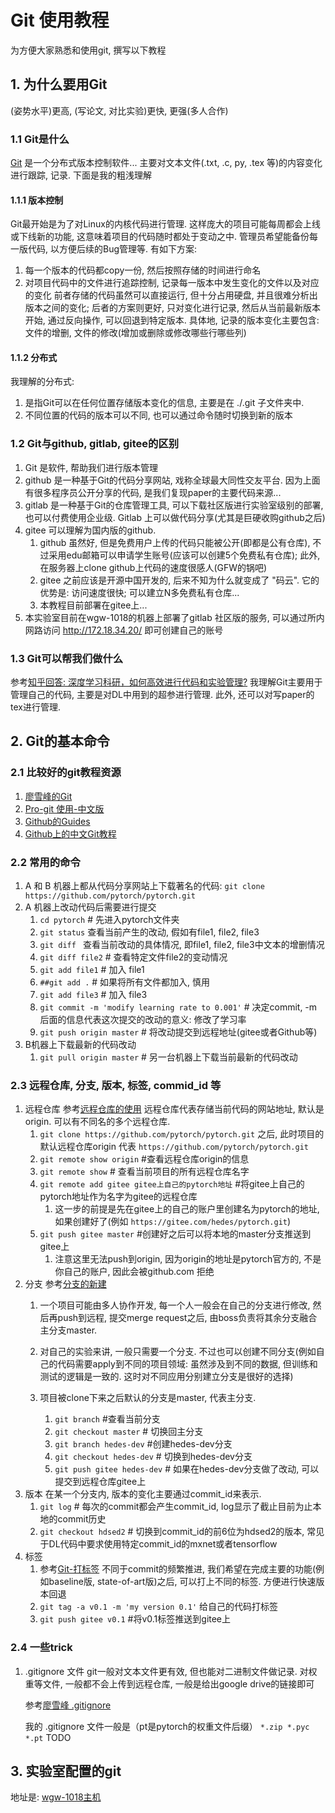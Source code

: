 # Git 使用教程
为方便大家熟悉和使用git, 撰写以下教程
## 1. 为什么要用Git
(姿势水平)更高, (写论文, 对比实验)更快, 更强(多人合作)
### 1.1 Git是什么
[Git](https://www.wikiwand.com/zh-sg/Git) 是一个分布式版本控制软件...
主要对文本文件(.txt, .c, py, .tex 等)的内容变化进行跟踪, 记录.
下面是我的粗浅理解
#### 1.1.1 版本控制
Git最开始是为了对Linux的内核代码进行管理. 这样庞大的项目可能每周都会上线或下线新的功能, 这意味着项目的代码随时都处于变动之中. 管理员希望能备份每一版代码, 以方便后续的Bug管理等. 有如下方案:
1. 每一个版本的代码都copy一份, 然后按照存储的时间进行命名
2. 对项目代码中的文件进行追踪控制, 记录每一版本中发生变化的文件以及对应的变化
前者存储的代码虽然可以直接运行, 但十分占用硬盘, 并且很难分析出版本之间的变化; 后者的方案则更好, 只对变化进行记录, 然后从当前最新版本开始, 通过反向操作, 可以回退到特定版本.
具体地, 记录的版本变化主要包含: 文件的增删, 文件的修改(增加或删除或修改哪些行哪些列)
#### 1.1.2 分布式
我理解的分布式:
1. 是指Git可以在任何位置存储版本变化的信息, 主要是在 ./.git 子文件夹中.
2. 不同位置的代码的版本可以不同, 也可以通过命令随时切换到新的版本
### 1.2 Git与github, gitlab, gitee的区别
1. Git 是软件, 帮助我们进行版本管理
2. github 是一种基于Git的代码分享网站, 戏称全球最大同性交友平台. 因为上面有很多程序员公开分享的代码, 是我们复现paper的主要代码来源...
3. gitlab 是一种基于Git的仓库管理工具, 可以下载社区版进行实验室级别的部署, 也可以付费使用企业级. Gitlab 上可以做代码分享(尤其是巨硬收购github之后)
4. gitee 可以理解为国内版的github.
    1. github 虽然好, 但是免费用户上传的代码只能被公开(即都是公有仓库), 不过采用edu邮箱可以申请学生账号(应该可以创建5个免费私有仓库); 此外, 在服务器上clone github上代码的速度很感人(GFW的锅吧)
    2. gitee 之前应该是开源中国开发的, 后来不知为什么就变成了 "码云". 它的优势是: 访问速度很快; 可以建立N多免费私有仓库...
    3. 本教程目前部署在gitee上...
5. 本实验室目前在wgw-1018的机器上部署了gitlab 社区版的服务, 可以通过所内网路访问 http://172.18.34.20/ 即可创建自己的账号
### 1.3 Git可以帮我们做什么
参考[知乎回答: 深度学习科研，如何高效进行代码和实验管理?](https://www.zhihu.com/question/269707221/answer/350542551)
我理解Git主要用于管理自己的代码, 主要是对DL中用到的超参进行管理.
此外, 还可以对写paper的tex进行管理.
## 2. Git的基本命令
### 2.1 比较好的git教程资源
1. [廖雪峰的Git](https://www.liaoxuefeng.com/wiki/0013739516305929606dd18361248578c67b8067c8c017b000)
2. [Pro-git 使用-中文版](https://git-scm.com/book/zh/v2)
3. [Github的Guides](https://guides.github.com/activities/hello-world/)
4. [Github上的中文Git教程](https://github.com/geeeeeeeeek/git-recipes)
### 2.2 常用的命令
1. A 和 B 机器上都从代码分享网站上下载著名的代码: `git clone https://github.com/pytorch/pytorch.git`
2. A 机器上改动代码后需要进行提交
    1. `cd pytorch` # 先进入pytorch文件夹
    2. `git status` 查看当前产生的改动, 假如有file1, file2, file3
    3. `git diff `  查看当前改动的具体情况, 即file1, file2, file3中文本的增删情况
    4. `git diff file2` # 查看特定文件file2的变动情况
    5. `git add file1` # 加入 file1
    6. `##git add .` # 如果将所有文件都加入, 慎用 
    7. `git add file3` # 加入 file3
    8. `git commit -m 'modify learning rate to 0.001'` # 决定commit, -m 后面的信息代表这次提交的改动的意义: 修改了学习率
    9. `git push origin master` # 将改动提交到远程地址(gitee或者Github等)
3. B机器上下载最新的代码改动
    1. `git pull origin master` # 另一台机器上下载当前最新的代码改动
### 2.3 远程仓库, 分支, 版本, 标签, commid_id 等
1. 远程仓库
    参考[远程仓库的使用](https://git-scm.com/book/zh/v1/Git-%E5%9F%BA%E7%A1%80-%E8%BF%9C%E7%A8%8B%E4%BB%93%E5%BA%93%E7%9A%84%E4%BD%BF%E7%94%A8)
    远程仓库代表存储当前代码的网站地址, 默认是origin. 可以有不同名的多个远程仓库.
    1. `git clone https://github.com/pytorch/pytorch.git` 之后, 此时项目的默认远程仓库origin 代表 `https://github.com/pytorch/pytorch.git`
    2. `git remote show origin` #查看远程仓库origin的信息
    3. `git remote show` # 查看当前项目的所有远程仓库名字
    4. `git remote add gitee gitee上自己的pytorch地址` #将gitee上自己的pytorch地址作为名字为gitee的远程仓库
        1. 这一步的前提是先在gitee上的自己的账户里创建名为pytorch的地址, 如果创建好了(例如 `https://gitee.com/hedes/pytorch.git`)
    5. `git push gitee master` #创建好之后可以将本地的master分支推送到gitee上
        1. 注意这里无法push到origin, 因为origin的地址是pytorch官方的, 不是你自己的账户, 因此会被github.com 拒绝
2. 分支
    参考[分支的新建](https://git-scm.com/book/zh/v1/Git-%E5%88%86%E6%94%AF-%E5%88%86%E6%94%AF%E7%9A%84%E6%96%B0%E5%BB%BA%E4%B8%8E%E5%90%88%E5%B9%B6)
    1. 一个项目可能由多人协作开发, 每一个人一般会在自己的分支进行修改, 然后再push到远程, 提交merge request之后, 由boss负责将其余分支融合主分支master.

    2. 对自己的实验来讲, 一般只需要一个分支. 不过也可以创建不同分支(例如自己的代码需要apply到不同的项目领域: 虽然涉及到不同的数据, 但训练和测试的逻辑是一致的. 这时对不同应用分别建立分支是很好的选择)
    
    3. 项目被clone下来之后默认的分支是master, 代表主分支.
        1. `git branch` #查看当前分支
        2. `git checkout master` # 切换回主分支
        3. `git branch hedes-dev` #创建hedes-dev分支
        4. `git checkout hedes-dev` # 切换到hedes-dev分支
        5. `git push gitee hedes-dev` # 如果在hedes-dev分支做了改动, 可以提交到远程仓库gitee上
3. 版本
    在某一个分支内, 版本的变化主要通过commit_id来表示.
    1. `git log` # 每次的commit都会产生commit_id, log显示了截止目前为止本地的commit历史
    2. `git checkout hdsed2` # 切换到commit_id的前6位为hdsed2的版本, 常见于DL代码中要求使用特定commit_id的mxnet或者tensorflow
4. 标签
    1. 参考[Git-打标签](https://git-scm.com/book/zh/v1/Git-%E5%9F%BA%E7%A1%80-%E6%89%93%E6%A0%87%E7%AD%BE)
    不同于commit的频繁推进, 我们希望在完成主要的功能(例如baseline版, state-of-art版)之后, 可以打上不同的标签. 方便进行快速版本回退
    1. `git tag -a v0.1 -m 'my version 0.1'` 给自己的代码打标签
    2. `git push gitee v0.1` #将v0.1标签推送到gitee上
### 2.4 一些trick
1. .gitignore 文件
    git一般对文本文件更有效, 但也能对二进制文件做记录. 对权重等文件, 一般都不会上传到远程仓库, 一般是给出google drive的链接即可

    参考[廖雪峰 .gitignore](https://www.liaoxuefeng.com/wiki/0013739516305929606dd18361248578c67b8067c8c017b000/0013758404317281e54b6f5375640abbb11e67be4cd49e0000)
    
    我的 .gitignore 文件一般是（pt是pytorch的权重文件后缀）
    `
    *.zip
    *.pyc
    *.pt
    `
TODO
## 3. 实验室配置的git
地址是: [wgw-1018主机](http://172.18.34.20/)